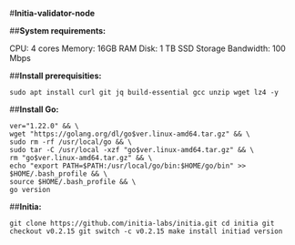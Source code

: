 #**Initia-validator-node**


##**System requirements:**




CPU: 4 cores
Memory: 16GB RAM
Disk: 1 TB SSD Storage
Bandwidth: 100 Mbps




##**Install prerequisities:**




```sudo apt update && sudo apt upgrade -y
sudo apt install curl git jq build-essential gcc unzip wget lz4 -y
```




##**Install Go:**





```cd $HOME && \
ver="1.22.0" && \
wget "https://golang.org/dl/go$ver.linux-amd64.tar.gz" && \
sudo rm -rf /usr/local/go && \
sudo tar -C /usr/local -xzf "go$ver.linux-amd64.tar.gz" && \
rm "go$ver.linux-amd64.tar.gz" && \
echo "export PATH=$PATH:/usr/local/go/bin:$HOME/go/bin" >> $HOME/.bash_profile && \
source $HOME/.bash_profile && \
go version
```




##**Initia:**


`git clone https://github.com/initia-labs/initia.git
cd initia
git checkout v0.2.15
git switch -c v0.2.15
make install
initiad version`
